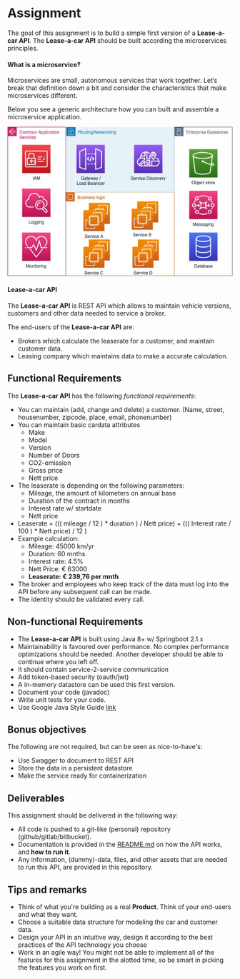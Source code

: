 # Assignment

The goal of this assignment is to build a simple first version of a **Lease-a-car API**. The **Lease-a-car API** should be built according the microservices principles.

#### What is a **microservice**?

Microservices are small, autonomous services that work together. Let’s break that definition down a bit and consider the characteristics that make microservices different.

Below you see a generic architecture how you can built and assemble a microservice application.

![](Beoordeling-architectuur.jpg)

#### Lease-a-car API

The **Lease-a-car API** is REST API which allows to maintain vehicle versions, customers and other data needed to service a broker.

The end-users of the **Lease-a-car API** are:

- Brokers which calculate the leaserate for a customer, and maintain customer data.
- Leasing company which maintains data to make a accurate calculation.

## Functional Requirements

The **Lease-a-car API** has the following _functional requirements_:

- You can maintain (add, change and delete) a customer. (Name, street, housenumber, zipcode, place, email, phonenumber)
- You can maintain basic cardata attributes
    - Make
    - Model
    - Version
    - Number of Doors
    - CO2-emission
    - Gross price
    - Nett price
- The leaserate is depending on the following parameters:
    - Mileage, the amount of kilometers on annual base
    - Duration of the contract in months
    - Interest rate w/ startdate
    - Nett price
- Leaserate = ((( mileage / 12 ) * duration ) / Nett price) + ((( Interest rate / 100 ) * Nett price) / 12 )
- Example calculation:
    - Mileage: 45000 km/yr
    - Duration: 60 mnths
    - Interest rate: 4.5%
    - Nett Price: € 63000
    - **Leaserate: € 239,76 per mnth**
- The broker and employees who keep track of the data must log into the API before any subsequent call can be made.
- The identity should be validated every call.

## Non-functional Requirements

- The **Lease-a-car API** is built using Java 8+ w/ Springboot 2.1.x
- Maintainability is favoured over performance. No complex performance optimizations should be needed.
  Another developer should be able to continue where you left off.
- It should contain service-2-service communication
- Add token-based security (oauth/jwt)
- A in-memory datastore can be used this first version.
- Document your code (javadoc)
- Write unit tests for your code.
- Use Google Java Style Guide [link](https://google.github.io/styleguide/javaguide.html)

## Bonus objectives

The following are not required, but can be seen as nice-to-have's:

- Use Swagger to document to REST API
- Store the data in a persistent datastore
- Make the service ready for containerization

## Deliverables

This assignment should be delivered in the following way:

- All code is pushed to a git-like (personal) repository (github/gitlab/bitbucket).
- Documentation is provided in the [README.md](README.md) on how the API works, and **how to run it**.
- Any information, (dummy)-data, files, and other assets that are needed to run this API, are provided in this repository.

## Tips and remarks

- Think of what you're building as a real **Product**. Think of your end-users and what they want.
- Choose a suitable data structure for modeling the car and customer data. 
- Design your API in an intuitive way, design it according to the best practices of the API technology you choose
- Work in an agile way! You might not be able to implement all of the features for this assignment in the alotted time,
  so be smart in picking the features you work on first.